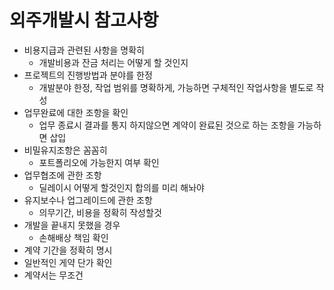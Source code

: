 # 외주개발시 참고사항

- 비용지급과 관련된 사항을 명확히
	- 개발비용과 잔금 처리는 어떻게 할 것인지
- 프로젝트의 진행방법과 분야를 한정
	- 개발분야 한정, 작업 범위를 명확하게, 가능하면 구체적인 작업사항을 별도로 작성
- 업무완료에 대한 조항을 확인
	- 업무 종료시 결과를 통지 하지않으면 계약이 완료된 것으로 하는 조항을 가능하면 삽입
- 비밀유지조항은 꼼꼼히
	- 포트폴리오에 가능한지 여부 확인
- 업무협조에 관한 조항
	- 딜레이시 어떻게 할것인지 합의를 미리 해놔야
- 유지보수나 업그레이드에 관한 조항
	- 의무기간, 비용을 정확히 작성할것
- 개발을 끝내지 못했을 경우
	- 손해배상 책임 확인
- 계약 기간을 정확히 명시
- 일반적인 게약 단가 확인
- 계약서는 무조건
